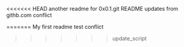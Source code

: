 <<<<<<< HEAD
another readme for 0x0.1.git
 README updates from githb.com
 conflict

=======
My first readme
test conflict
>>>>>>> update_script
